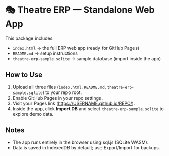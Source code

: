 # 🎭 Theatre ERP — Standalone Web App

This package includes:
- `index.html` → the full ERP web app (ready for GitHub Pages)
- `README.md` → setup instructions
- `theatre-erp-sample.sqlite` → sample database (import inside the app)

## How to Use
1. Upload all three files (`index.html`, `README.md`, `theatre-erp-sample.sqlite`) to your repo root.
2. Enable GitHub Pages in your repo settings.
3. Visit your Pages link (https://USERNAME.github.io/REPO/).
4. Inside the app, click **Import DB** and select `theatre-erp-sample.sqlite` to explore demo data.

## Notes
- The app runs entirely in the browser using sql.js (SQLite WASM).
- Data is saved in IndexedDB by default; use Export/Import for backups.
